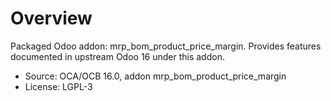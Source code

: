# Overview

Packaged Odoo addon: mrp_bom_product_price_margin. Provides features documented in upstream Odoo 16 under this addon.

- Source: OCA/OCB 16.0, addon mrp_bom_product_price_margin
- License: LGPL-3
